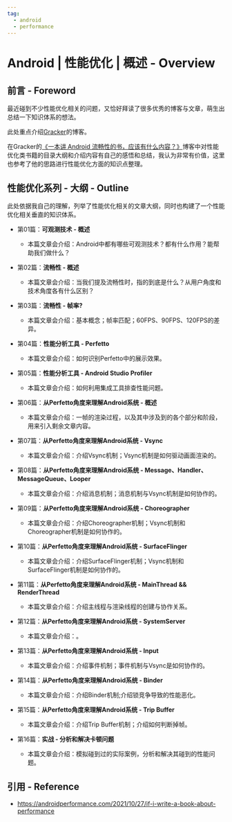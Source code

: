 ```yaml
---
tag:
  - android
  - performance
---
```


# Android | 性能优化 | 概述 - Overview

## 前言 - Foreword

最近碰到不少性能优化相关的问题，又恰好拜读了很多优秀的博客与文章，萌生出总结一下知识体系的想法。

此处重点介绍[Gracker](https://androidperformance.com/)的博客。

在Gracker的[《一本讲 Android 流畅性的书，应该有什么内容？》](https://androidperformance.com/2021/10/27/if-i-write-a-book-about-performance)博客中对性能优化类书籍的目录大纲和介绍内容有自己的感悟和总结，我认为非常有价值，这里也参考了他的思路进行性能优化方面的知识点整理。

## 性能优化系列 - 大纲 - Outline

此处依据我自己的理解，列举了性能优化相关的文章大纲，同时也构建了一个性能优化相关垂直的知识体系。

- 第01篇：**可观测技术 - 概述**
    - 本篇文章会介绍：Android中都有哪些可观测技术？都有什么作用？能帮助我们做什么？

- 第02篇：**流畅性 - 概述**
    - 本篇文章会介绍：当我们提及流畅性时，指的到底是什么？从用户角度和技术角度各有什么区别？

- 第03篇：**流畅性 - 帧率?**
    - 本篇文章会介绍：基本概念；帧率匹配；60FPS、90FPS、120FPS的差异。

- 第04篇：**性能分析工具 - Perfetto**
    - 本篇文章会介绍：如何识别Perfetto中的展示效果。

- 第05篇：**性能分析工具 - Android Studio Profiler**
    - 本篇文章会介绍：如何利用集成工具排查性能问题。

- 第06篇：**从Perfetto角度来理解Android系统 - 概述**
    - 本篇文章会介绍：一帧的渲染过程，以及其中涉及到的各个部分和阶段，用来引入剩余文章内容。

- 第07篇：**从Perfetto角度来理解Android系统 - Vsync**
    - 本篇文章会介绍：介绍Vsync机制；Vsync机制是如何驱动画面渲染的。

- 第08篇：**从Perfetto角度来理解Android系统 - Message、Handler、MessageQueue、Looper**
    - 本篇文章会介绍：介绍消息机制；消息机制与Vsync机制是如何协作的。

- 第09篇：**从Perfetto角度来理解Android系统 - Choreographer**
    - 本篇文章会介绍：介绍Choreographer机制；Vsync机制和Choreographer机制是如何协作的。

- 第10篇：**从Perfetto角度来理解Android系统 - SurfaceFlinger**
    - 本篇文章会介绍：介绍SurfaceFlinger机制；Vsync机制和SurfaceFlinger机制是如何协作的。

- 第11篇：**从Perfetto角度来理解Android系统 - MainThread && RenderThread**
    - 本篇文章会介绍：介绍主线程与渲染线程的创建与协作关系。

- 第12篇：**从Perfetto角度来理解Android系统 - SystemServer**
    - 本篇文章会介绍：。

- 第13篇：**从Perfetto角度来理解Android系统 - Input**
    - 本篇文章会介绍：介绍事件机制；事件机制与Vsync是如何协作的。

- 第14篇：**从Perfetto角度来理解Android系统 - Binder**
    - 本篇文章会介绍：介绍Binder机制;介绍锁竞争导致的性能恶化。

- 第15篇：**从Perfetto角度来理解Android系统 - Trip Buffer**
    - 本篇文章会介绍：介绍Trip Buffer机制；介绍如何判断掉帧。

- 第16篇：**实战 - 分析和解决卡顿问题**
    - 本篇文章会介绍：模拟碰到过的实际案例，分析和解决其碰到的性能问题。

## 引用 - Reference

- https://androidperformance.com/2021/10/27/if-i-write-a-book-about-performance
